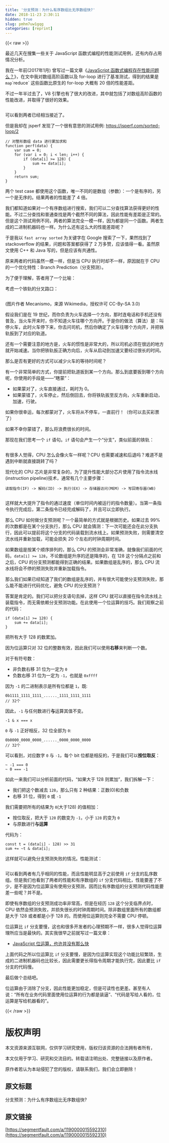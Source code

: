 ```yaml
---
title: '分支预测：为什么有序数组比无序数组快?' 
date: 2018-11-23 2:30:11
hidden: true
slug: pmhm7uw1gqg
categories: [reprint]
---
```


{{< raw >}}
<p>&#x6700;&#x8FD1;&#x51E0;&#x5929;&#x5728;&#x641C;&#x96C6;&#x4E00;&#x4E9B;&#x5173;&#x4E8E; JavaScript &#x51FD;&#x6570;&#x5F0F;&#x7F16;&#x7A0B;&#x7684;&#x6027;&#x80FD;&#x6D4B;&#x8BD5;&#x7528;&#x4F8B;&#xFF0C;&#x8FD8;&#x6709;&#x5185;&#x5B58;&#x5360;&#x7528;&#x60C5;&#x51B5;&#x5206;&#x6790;&#x3002;</p><p>&#x6211;&#x5728;&#x4E00;&#x5E74;&#x524D;(2017&#x5E74;1&#x6708;) &#x66FE;&#x5199;&#x8FC7;&#x4E00;&#x7BC7;&#x6587;&#x7AE0;&#x300A;<a href="https://www.zhihu.com/question/54637225" rel="nofollow noreferrer" target="_blank">JavaScript &#x51FD;&#x6570;&#x5F0F;&#x7F16;&#x7A0B;&#x5B58;&#x5728;&#x6027;&#x80FD;&#x95EE;&#x9898;&#x4E48;&#xFF1F;</a>&#x300B;&#xFF0C;&#x5728;&#x6587;&#x4E2D;&#x6211;&#x5BF9;&#x6570;&#x7EC4;&#x9AD8;&#x9636;&#x51FD;&#x6570;&#x4EE5;&#x53CA; for-loop &#x8FDB;&#x884C;&#x4E86;&#x57FA;&#x51C6;&#x6D4B;&#x8BD5;&#xFF0C;&#x5F97;&#x5230;&#x7684;&#x7ED3;&#x679C;&#x662F; <code>map</code>`reduce` &#x8FD9;&#x4E9B;&#x51FD;&#x6570;&#x6BD4;&#x539F;&#x751F;&#x7684; for-loop &#x5927;&#x6982;&#x6709; 20 &#x500D;&#x7684;&#x6027;&#x80FD;&#x5DEE;&#x8DDD;&#x3002;</p><p>&#x4E0D;&#x8FC7;&#x4E00;&#x5E74;&#x534A;&#x8FC7;&#x53BB;&#x4E86;&#xFF0C;V8 &#x5F15;&#x64CE;&#x4E5F;&#x6709;&#x4E86;&#x5F88;&#x5927;&#x7684;&#x6539;&#x8FDB;&#xFF0C;&#x5176;&#x4E2D;&#x5C31;&#x5305;&#x62EC;&#x4E86;&#x5BF9;&#x6570;&#x7EC4;&#x9AD8;&#x9636;&#x51FD;&#x6570;&#x7684;&#x6027;&#x80FD;&#x6539;&#x8FDB;&#xFF0C;&#x5E76;&#x53D6;&#x5F97;&#x4E86;&#x5F88;&#x597D;&#x7684;&#x6548;&#x679C;&#x3002;</p><p><span class="img-wrap"><img data-src="/img/remote/1460000015592313" src="https://static.alili.tech/img/remote/1460000015592313" alt="" title="" style="cursor:pointer;display:inline"></span></p><p>&#x53EF;&#x4EE5;&#x770B;&#x5230;&#x4E24;&#x8005;&#x5DF2;&#x7ECF;&#x76F8;&#x5F53;&#x63A5;&#x8FD1;&#x4E86;&#x3002;</p><p>&#x4F46;&#x662F;&#x6211;&#x5374;&#x5728; jsperf &#x53D1;&#x73B0;&#x4E86;&#x4E00;&#x4E2A;&#x5F88;&#x6709;&#x610F;&#x601D;&#x7684;&#x6D4B;&#x8BD5;&#x7528;&#x4F8B;: <a href="https://jsperf.com/sorted-loop/2" rel="nofollow noreferrer" target="_blank">https://jsperf.com/sorted-loop/2</a></p><div class="widget-codetool" style="display:none"><div class="widget-codetool--inner"><span class="selectCode code-tool" data-toggle="tooltip" data-placement="top" title="" data-original-title="&#x5168;&#x9009;"></span> <span type="button" class="copyCode code-tool" data-toggle="tooltip" data-placement="top" data-clipboard-text="// &#x5BF9;&#x6574;&#x5F62;&#x6570;&#x7EC4; data &#x8FDB;&#x884C;&#x7D2F;&#x52A0;&#x6C42;&#x548C;
function perf(data) {
    var sum = 0;
    for (var i = 0; i &lt; len; i++) {
        if (data[i] &gt;= 128) {
            sum += data[i];
        }
    }
    return sum;
}" title="" data-original-title="&#x590D;&#x5236;"></span> <span type="button" class="saveToNote code-tool" data-toggle="tooltip" data-placement="top" title="" data-original-title="&#x653E;&#x8FDB;&#x7B14;&#x8BB0;"></span></div></div><pre class="javascript hljs"><code class="js"><span class="hljs-comment">// &#x5BF9;&#x6574;&#x5F62;&#x6570;&#x7EC4; data &#x8FDB;&#x884C;&#x7D2F;&#x52A0;&#x6C42;&#x548C;</span>
<span class="hljs-function"><span class="hljs-keyword">function</span> <span class="hljs-title">perf</span>(<span class="hljs-params">data</span>) </span>{
    <span class="hljs-keyword">var</span> sum = <span class="hljs-number">0</span>;
    <span class="hljs-keyword">for</span> (<span class="hljs-keyword">var</span> i = <span class="hljs-number">0</span>; i &lt; len; i++) {
        <span class="hljs-keyword">if</span> (data[i] &gt;= <span class="hljs-number">128</span>) {
            sum += data[i];
        }
    }
    <span class="hljs-keyword">return</span> sum;
}</code></pre><p>&#x4E24;&#x4E2A; test case &#x90FD;&#x4F7F;&#x7528;&#x8FD9;&#x4E2A;&#x51FD;&#x6570;&#xFF0C;&#x552F;&#x4E00;&#x4E0D;&#x540C;&#x7684;&#x662F;&#x6570;&#x7EC4;&#xFF08;&#x53C2;&#x6570;&#xFF09;&#xFF1A;&#x4E00;&#x4E2A;&#x662F;&#x6709;&#x5E8F;&#x7684;&#xFF0C;&#x53E6;&#x4E00;&#x4E2A;&#x662F;&#x65E0;&#x5E8F;&#x7684;&#x3002;&#x7ED3;&#x679C;&#x4E24;&#x8005;&#x7684;&#x6027;&#x80FD;&#x5DEE;&#x4E86; 4 &#x500D;&#x3002;</p><p>&#x6211;&#x4EEC;&#x90FD;&#x77E5;&#x9053;&#x5982;&#x679C;&#x5BF9;&#x4E00;&#x4E2A;&#x6709;&#x5E8F;&#x6570;&#x7EC4;&#x8FDB;&#x884C;&#x641C;&#x7D22;&#xFF0C;&#x6211;&#x4EEC;&#x53EF;&#x4EE5;&#x4E8C;&#x5206;&#x67E5;&#x627E;&#x7B97;&#x6CD5;&#x83B7;&#x5F97;&#x66F4;&#x597D;&#x7684;&#x6027;&#x80FD;&#x3002;&#x4E0D;&#x8FC7;&#x4E8C;&#x5206;&#x67E5;&#x627E;&#x548C;&#x666E;&#x901A;&#x67E5;&#x627E;&#x662F;&#x4E24;&#x4E2A;&#x622A;&#x7136;&#x4E0D;&#x540C;&#x7684;&#x7B97;&#x6CD5;&#xFF0C;&#x56E0;&#x6B64;&#x6027;&#x80FD;&#x6709;&#x5DEE;&#x8DDD;&#x662F;&#x6B63;&#x5E38;&#x7684;&#x3002;&#x4F46;&#x662F;&#x8FD9;&#x4E2A;&#x6D4B;&#x8BD5;&#x7528;&#x4F8B;&#x4E0D;&#x540C;&#xFF0C;&#x4E24;&#x8005;&#x7684;&#x7B97;&#x6CD5;&#x5B8C;&#x5168;&#x4E00;&#x6A21;&#x4E00;&#x6837;&#xFF0C;&#x56E0;&#x4E3A;&#x90FD;&#x662F;&#x540C;&#x4E00;&#x4E2A;&#x51FD;&#x6570;&#x3002;&#x4E24;&#x8005;&#x751F;&#x6210;&#x7684;&#x4E8C;&#x8FDB;&#x5236;&#x673A;&#x5668;&#x7801;&#x4E5F;&#x4E00;&#x6837;&#x3002;&#x4E3A;&#x4EC0;&#x4E48;&#x8FD8;&#x6709;&#x8FD9;&#x4E48;&#x5927;&#x7684;&#x6027;&#x80FD;&#x5DEE;&#x8DDD;&#x5462;&#xFF1F;</p><p>&#x4E8E;&#x662F;&#x6211;&#x4EE5; <code>fast array sorted</code> &#x4E3A;&#x5173;&#x952E;&#x5B57;&#x5728; Google &#x641C;&#x7D22;&#x4E86;&#x4E00;&#x4E0B;&#xFF0C;&#x679C;&#x7136;&#x627E;&#x5230;&#x4E86; stackoverflow &#x7684;&#x7ED3;&#x679C;&#xFF0C;&#x95EE;&#x9898;&#x548C;&#x7B54;&#x6848;&#x90FD;&#x83B7;&#x5F97;&#x4E86; 2 &#x4E07;&#x591A;&#x8D5E;&#xFF0C;&#x5E94;&#x8BE5;&#x503C;&#x5F97;&#x4E00;&#x770B;&#x3002;&#x867D;&#x7136;&#x539F;&#x6587;&#x4F7F;&#x7528; C++ &#x548C; Java &#x5199;&#x7684;&#xFF0C;&#x4F46;&#x662F;&#x5E94;&#x8BE5;&#x6709;&#x5171;&#x901A;&#x6027;&#x3002;</p><p>&#x539F;&#x6765;&#x4E24;&#x8005;&#x7684;&#x4EE3;&#x7801;&#x867D;&#x7136;&#x4E00;&#x6A21;&#x4E00;&#x6837;&#xFF0C;&#x4F46;&#x662F;&#x5F53; CPU &#x6267;&#x884C;&#x65F6;&#x5374;&#x4E0D;&#x4E00;&#x6837;&#xFF0C;&#x539F;&#x56E0;&#x5C31;&#x5728;&#x4E8E; CPU &#x7684;&#x4E00;&#x4E2A;&#x4F18;&#x5316;&#x7279;&#x6027;&#xFF1A;Branch Prediction&#xFF08;&#x5206;&#x652F;&#x9884;&#x6D4B;&#xFF09;&#x3002;</p><p>&#x4E3A;&#x4E86;&#x4FBF;&#x4E8E;&#x7406;&#x89E3;&#xFF0C;&#x7B54;&#x8005;&#x7528;&#x4E86;&#x4E00;&#x4E2A;&#x6BD4;&#x55BB;&#xFF1A;</p><p>&#x8003;&#x8651;&#x4E00;&#x4E2A;&#x94C1;&#x8F68;&#x7684;&#x5206;&#x53C9;&#x8DEF;&#x53E3;&#xFF1A;</p><p><span class="img-wrap"><img data-src="/img/remote/1460000015592314" src="https://static.alili.tech/img/remote/1460000015592314" alt="" title="" style="cursor:pointer;display:inline"></span></p><p>(&#x56FE;&#x7247;&#x4F5C;&#x8005; Mecanismo&#xFF0C;&#x6765;&#x6E90; Wikimedia&#xFF0C;&#x6388;&#x6743;&#x8BB8;&#x53EF; CC-By-SA 3.0)</p><p>&#x5047;&#x8BBE;&#x6211;&#x4EEC;&#x662F;&#x5728; 19 &#x4E16;&#x7EAA;&#xFF0C;&#x800C;&#x4F60;&#x8D1F;&#x8D23;&#x4E3A;&#x706B;&#x8F66;&#x9009;&#x62E9;&#x4E00;&#x4E2A;&#x65B9;&#x5411;&#xFF0C;&#x90A3;&#x65F6;&#x8FDE;&#x7535;&#x8BDD;&#x548C;&#x624B;&#x673A;&#x8FD8;&#x6CA1;&#x6709;&#x666E;&#x53CA;&#xFF0C;&#x5F53;&#x706B;&#x8F66;&#x5F00;&#x6765;&#x65F6;&#xFF0C;&#x4F60;&#x4E0D;&#x77E5;&#x9053;&#x706B;&#x8F66;&#x5F80;&#x54EA;&#x4E2A;&#x65B9;&#x5411;&#x5F00;&#x3002;&#x4E8E;&#x662F;&#x4F60;&#x7684;&#x505A;&#x6CD5;&#xFF08;&#x7B97;&#x6CD5;&#xFF09;&#x662F;&#xFF1A;&#x53EB;&#x505C;&#x706B;&#x8F66;&#xFF0C;&#x6B64;&#x65F6;&#x706B;&#x8F66;&#x505C;&#x4E0B;&#x6765;&#xFF0C;&#x4F60;&#x53BB;&#x95EE;&#x53F8;&#x673A;&#xFF0C;&#x7136;&#x540E;&#x4F60;&#x786E;&#x5B9A;&#x4E86;&#x706B;&#x8F66;&#x5F80;&#x54EA;&#x4E2A;&#x65B9;&#x5411;&#x5F00;&#xFF0C;&#x5E76;&#x628A;&#x94C1;&#x8F68;&#x6273;&#x5230;&#x4E86;&#x5BF9;&#x5E94;&#x7684;&#x8F68;&#x9053;&#x3002;</p><p>&#x8FD8;&#x6709;&#x4E00;&#x4E2A;&#x9700;&#x8981;&#x6CE8;&#x610F;&#x7684;&#x5730;&#x65B9;&#x662F;&#xFF0C;&#x706B;&#x8F66;&#x7684;&#x60EF;&#x6027;&#x662F;&#x975E;&#x5E38;&#x5927;&#x7684;&#xFF0C;&#x6240;&#x4EE5;&#x53F8;&#x673A;&#x5FC5;&#x987B;&#x5728;&#x5F88;&#x8FDC;&#x7684;&#x5730;&#x65B9;&#x5C31;&#x5F00;&#x59CB;&#x51CF;&#x901F;&#x3002;&#x5F53;&#x4F60;&#x628A;&#x94C1;&#x8F68;&#x6273;&#x6B63;&#x786E;&#x65B9;&#x5411;&#x540E;&#xFF0C;&#x706B;&#x8F66;&#x4ECE;&#x542F;&#x52A8;&#x5230;&#x52A0;&#x901F;&#x53C8;&#x8981;&#x7ECF;&#x8FC7;&#x5F88;&#x957F;&#x7684;&#x65F6;&#x95F4;&#x3002;</p><p>&#x90A3;&#x4E48;&#x662F;&#x5426;&#x6709;&#x66F4;&#x597D;&#x7684;&#x65B9;&#x5F0F;&#x53EF;&#x4EE5;&#x51CF;&#x5C11;&#x706B;&#x8F66;&#x7684;&#x7B49;&#x5F85;&#x65F6;&#x95F4;&#x5462;&#xFF1F;</p><p>&#x6709;&#x4E00;&#x4E2A;&#x975E;&#x5E38;&#x7B80;&#x5355;&#x7684;&#x65B9;&#x5F0F;&#xFF0C;&#x4F60;&#x63D0;&#x524D;&#x628A;&#x8F68;&#x9053;&#x6273;&#x5230;&#x67D0;&#x4E00;&#x4E2A;&#x65B9;&#x5411;&#x3002;&#x90A3;&#x4E48;&#x5230;&#x5E95;&#x8981;&#x6273;&#x5230;&#x54EA;&#x4E2A;&#x65B9;&#x5411;&#x5462;&#xFF0C;&#x4F60;&#x4F7F;&#x7528;&#x7684;&#x624B;&#x6BB5;&#x662F;&#x2014;&#x2014;&#x201C;&#x778E;&#x8499;&#x201D;&#xFF1A;</p><ul><li>&#x5982;&#x679C;&#x8499;&#x5BF9;&#x4E86;&#xFF0C;&#x706B;&#x8F66;&#x76F4;&#x63A5;&#x901A;&#x8FC7;&#xFF0C;&#x8017;&#x65F6;&#x4E3A; 0&#x3002;</li><li>&#x5982;&#x679C;&#x8499;&#x9519;&#x4E86;&#xFF0C;&#x706B;&#x8F66;&#x505C;&#x6B62;&#xFF0C;&#x7136;&#x540E;&#x5012;&#x56DE;&#x53BB;&#xFF0C;&#x4F60;&#x5C06;&#x94C1;&#x8F68;&#x6273;&#x81F3;&#x53CD;&#x65B9;&#x5411;&#xFF0C;&#x706B;&#x8F66;&#x91CD;&#x65B0;&#x542F;&#x52A8;&#xFF0C;&#x52A0;&#x901F;&#xFF0C;&#x884C;&#x9A76;&#x3002;</li></ul><p>&#x5982;&#x679C;&#x4F60;&#x5F88;&#x5E78;&#x8FD0;&#xFF0C;&#x6BCF;&#x6B21;&#x90FD;&#x8499;&#x5BF9;&#x4E86;&#xFF0C;&#x706B;&#x8F66;&#x5C06;&#x4ECE;&#x4E0D;&#x505C;&#x8F66;&#xFF0C;&#x4E00;&#x76F4;&#x524D;&#x884C;&#xFF01;&#xFF08;&#x4F60;&#x53EF;&#x4EE5;&#x53BB;&#x4E70;&#x5F69;&#x7968;&#x4E86;&#xFF09;</p><p>&#x5982;&#x679C;&#x4E0D;&#x5E78;&#x4F60;&#x8499;&#x9519;&#x4E86;&#xFF0C;&#x90A3;&#x4E48;&#x5C06;&#x6D6A;&#x8D39;&#x5F88;&#x957F;&#x7684;&#x65F6;&#x95F4;&#x3002;</p><p>&#x90A3;&#x73B0;&#x5728;&#x6211;&#x4EEC;&#x601D;&#x8003;&#x4E00;&#x4E2A; <code>if</code> &#x8BED;&#x53E5;&#x3002;<code>if</code> &#x8BED;&#x53E5;&#x4F1A;&#x4EA7;&#x751F;&#x4E00;&#x4E2A;&#x201C;&#x5206;&#x652F;&#x201D;&#xFF0C;&#x7C7B;&#x4F3C;&#x524D;&#x9762;&#x7684;&#x94C1;&#x8F68;&#xFF1A;</p><p><span class="img-wrap"><img data-src="/img/remote/1460000015592315" src="https://static.alili.tech/img/remote/1460000015592315" alt="" title="" style="cursor:pointer;display:inline"></span></p><p>&#x6709;&#x5F88;&#x591A;&#x4EBA;&#x89C9;&#x5F97;&#xFF0C;CPU &#x600E;&#x4E48;&#x4F1A;&#x50CF;&#x706B;&#x8F66;&#x4E00;&#x6837;&#x5462;&#xFF1F;CPU &#x4E5F;&#x9700;&#x8981;&#x51CF;&#x901F;&#x548C;&#x540E;&#x9000;&#x5417;&#xFF1F;&#x96BE;&#x9053;&#x4E0D;&#x662F;&#x9047;&#x5230;&#x4E2D;&#x65AD;&#x5C31;&#x76F4;&#x63A5;&#x8DF3;&#x8F6C;&#x4E86;&#x5417;&#xFF1F;</p><p>&#x73B0;&#x4EE3;&#x5316;&#x7684; CPU &#x82AF;&#x7247;&#x662F;&#x975E;&#x5E38;&#x590D;&#x6742;&#x7684;&#xFF0C;&#x4E3A;&#x4E86;&#x63D0;&#x5347;&#x6027;&#x80FD;&#x5927;&#x90E8;&#x5206;&#x82AF;&#x7247;&#x4F7F;&#x7528;&#x4E86;&#x6307;&#x4EE4;&#x6D41;&#x6C34;&#x7EBF;(instruction pipeline)&#x6280;&#x672F;&#xFF0C;&#x901A;&#x5E38;&#x6709;&#x51E0;&#x4E2A;&#x4E3B;&#x8981;&#x6B65;&#x9AA4;&#xFF1A;</p><div class="widget-codetool" style="display:none"><div class="widget-codetool--inner"><span class="selectCode code-tool" data-toggle="tooltip" data-placement="top" title="" data-original-title="&#x5168;&#x9009;"></span> <span type="button" class="copyCode code-tool" data-toggle="tooltip" data-placement="top" data-clipboard-text="&#x8BFB;&#x53D6;&#x6307;&#x4EE4;(IF) -&gt; &#x89E3;&#x7801;(ID) -&gt; &#x6267;&#x884C;(EX) -&gt; &#x5B58;&#x50A8;&#x5668;&#x8BBF;&#x95EE;(MEM) -&gt; &#x5199;&#x56DE;&#x5BC4;&#x5B58;&#x5668;(WB)" title="" data-original-title="&#x590D;&#x5236;"></span> <span type="button" class="saveToNote code-tool" data-toggle="tooltip" data-placement="top" title="" data-original-title="&#x653E;&#x8FDB;&#x7B14;&#x8BB0;"></span></div></div><pre class="javascript hljs"><code class="js" style="word-break:break-word;white-space:initial">&#x8BFB;&#x53D6;&#x6307;&#x4EE4;(IF) -&gt; &#x89E3;&#x7801;(ID) -&gt; &#x6267;&#x884C;(EX) -&gt; &#x5B58;&#x50A8;&#x5668;&#x8BBF;&#x95EE;(MEM) -&gt; &#x5199;&#x56DE;&#x5BC4;&#x5B58;&#x5668;(WB)</code></pre><p><span class="img-wrap"><img data-src="/img/remote/1460000015592316" src="https://static.alili.tech/img/remote/1460000015592316" alt="" title="" style="cursor:pointer;display:inline"></span></p><p>&#x8FD9;&#x6837;&#x5C31;&#x5927;&#x5927;&#x63D0;&#x5347;&#x4E86;&#x6307;&#x4EE4;&#x7684;&#x901A;&#x8FC7;&#x901F;&#x5EA6;&#xFF08;&#x5355;&#x4F4D;&#x65F6;&#x95F4;&#x5185;&#x88AB;&#x8FD0;&#x884C;&#x7684;&#x6307;&#x4EE4;&#x6570;&#x91CF;&#xFF09;&#x3002;&#x5F53;&#x7B2C;&#x4E00;&#x6761;&#x6307;&#x4EE4;&#x6267;&#x884C;&#x5B8C;&#x6210;&#x540E;&#xFF0C;&#x7B2C;&#x4E8C;&#x6761;&#x6307;&#x4EE4;&#x5DF2;&#x7ECF;&#x5B8C;&#x6210;&#x89E3;&#x7801;&#x4E86;&#xFF0C;&#x5E76;&#x4E14;&#x53EF;&#x4EE5;&#x7ACB;&#x5373;&#x6267;&#x884C;&#x3002;</p><p>&#x90A3;&#x4E48; CPU &#x5982;&#x4F55;&#x505A;&#x5206;&#x652F;&#x9884;&#x6D4B;&#x5462;&#xFF1F;&#x4E00;&#x4E2A;&#x6700;&#x7B80;&#x5355;&#x7684;&#x65B9;&#x5F0F;&#x5C31;&#x662F;&#x6839;&#x636E;&#x5386;&#x53F2;&#x3002;&#x5982;&#x679C;&#x8FC7;&#x53BB; 99% &#x7684;&#x6B21;&#x6570;&#x90FD;&#x662F;&#x5728;&#x67D0;&#x4E2A;&#x5206;&#x652F;&#x6267;&#x884C;&#xFF0C;&#x90A3;&#x4E48; CPU &#x5C31;&#x4F1A;&#x731C;&#x6D4B;&#xFF1A;&#x4E0B;&#x4E00;&#x6B21;&#x53EF;&#x80FD;&#x8FD8;&#x4F1A;&#x5728;&#x6B64;&#x5206;&#x652F;&#x6267;&#x884C;&#xFF0C;&#x56E0;&#x6B64;&#x53EF;&#x4EE5;&#x63D0;&#x524D;&#x5C06;&#x8FD9;&#x4E2A;&#x5206;&#x652F;&#x7684;&#x4EE3;&#x7801;&#x88C5;&#x8F7D;&#x5230;&#x6D41;&#x6C34;&#x7EBF;&#x4E0A;&#x3002;&#x5982;&#x679C;&#x9884;&#x6D4B;&#x5931;&#x8D25;&#xFF0C;&#x5219;&#x9700;&#x8981;&#x6E05;&#x7A7A;&#x6D41;&#x6C34;&#x7EBF;&#x5E76;&#x91CD;&#x65B0;&#x52A0;&#x8F7D;&#xFF0C;&#x53EF;&#x80FD;&#x4F1A;&#x635F;&#x5931; 20 &#x4E2A;&#x5DE6;&#x53F3;&#x7684;&#x65F6;&#x949F;&#x5468;&#x671F;&#x65F6;&#x95F4;&#x3002;</p><p>&#x5982;&#x679C;&#x6570;&#x7EC4;&#x662F;&#x6309;&#x67D0;&#x4E2A;&#x987A;&#x5E8F;&#x6392;&#x5217;&#x7684;&#xFF0C;&#x90A3;&#x4E48; CPU &#x7684;&#x9884;&#x6D4B;&#x4F1A;&#x975E;&#x5E38;&#x51C6;&#x786E;&#xFF0C;&#x5C31;&#x50CF;&#x6211;&#x4EEC;&#x524D;&#x9762;&#x7684;&#x4EE3;&#x7801;&#xFF0C;<code>data[i] &gt;= 128</code>&#xFF0C;&#x4E0D;&#x8BBA;&#x6570;&#x7EC4;&#x662F;&#x5347;&#x5E8F;&#x7684;&#x8FD8;&#x662F;&#x964D;&#x5E8F;&#x7684;&#xFF0C;&#x5728; 128 &#x8FD9;&#x4E2A;&#x5206;&#x9694;&#x70B9;&#x4E4B;&#x524D;&#x548C;&#x4E4B;&#x540E;&#xFF0C;CPU &#x7684;&#x5206;&#x652F;&#x9884;&#x6D4B;&#x90FD;&#x80FD;&#x5F97;&#x5230;&#x6B63;&#x786E;&#x7684;&#x7ED3;&#x679C;&#x3002;&#x5982;&#x679C;&#x6570;&#x7EC4;&#x662F;&#x4E71;&#x5E8F;&#x7684;&#xFF0C;&#x90A3;&#x4E48; CPU &#x6D41;&#x6C34;&#x7EBF;&#x5C06;&#x4F1A;&#x4E0D;&#x505C;&#x7684;&#x9884;&#x6D4B;&#x5931;&#x8D25;&#x5E76;&#x91CD;&#x65B0;&#x52A0;&#x8F7D;&#x6307;&#x4EE4;&#x3002;</p><p>&#x90A3;&#x4E48;&#x6211;&#x4EEC;&#x5982;&#x679C;&#x5DF2;&#x7ECF;&#x77E5;&#x9053;&#x4E86;&#x6211;&#x4EEC;&#x7684;&#x6570;&#x7EC4;&#x662F;&#x4E71;&#x5E8F;&#x7684;&#xFF0C;&#x5E76;&#x6709;&#x5F88;&#x5927;&#x53EF;&#x80FD;&#x4F7F;&#x5206;&#x652F;&#x9884;&#x6D4B;&#x5931;&#x8D25;&#xFF0C;&#x90A3;&#x4E48;&#x80FD;&#x4E0D;&#x80FD;&#x8FDB;&#x884C;&#x4EE3;&#x7801;&#x4F18;&#x5316;&#xFF0C;&#x907F;&#x514D; CPU &#x7684;&#x5206;&#x652F;&#x9884;&#x6D4B;&#xFF1F;</p><p>&#x7B54;&#x6848;&#x662F;&#x80AF;&#x5B9A;&#x7684;&#x3002;&#x6211;&#x4EEC;&#x53EF;&#x4EE5;&#x628A;&#x5206;&#x652F;&#x8BED;&#x53E5;&#x53BB;&#x6389;&#xFF0C;&#x8FD9;&#x6837; CPU &#x5C31;&#x53EF;&#x4EE5;&#x76F4;&#x63A5;&#x5728;&#x6307;&#x4EE4;&#x6D41;&#x6C34;&#x7EBF;&#x4E0A;&#x88C5;&#x8F7D;&#x6307;&#x4EE4;&#xFF0C;&#x800C;&#x65E0;&#x9700;&#x4F9D;&#x8D56;&#x5206;&#x652F;&#x9884;&#x6D4B;&#x529F;&#x80FD;&#x3002;&#x5728;&#x6B64;&#x4F7F;&#x7528;&#x4E00;&#x4E2A;&#x4F4D;&#x8FD0;&#x7B97;&#x7684;&#x6280;&#x5DE7;&#x3002;&#x6211;&#x4EEC;&#x89C2;&#x5BDF;&#x4E4B;&#x524D;&#x7684;&#x4EE3;&#x7801;&#xFF1A;</p><div class="widget-codetool" style="display:none"><div class="widget-codetool--inner"><span class="selectCode code-tool" data-toggle="tooltip" data-placement="top" title="" data-original-title="&#x5168;&#x9009;"></span> <span type="button" class="copyCode code-tool" data-toggle="tooltip" data-placement="top" data-clipboard-text="if (data[i] &gt;= 128) {
    sum += data[i];
}" title="" data-original-title="&#x590D;&#x5236;"></span> <span type="button" class="saveToNote code-tool" data-toggle="tooltip" data-placement="top" title="" data-original-title="&#x653E;&#x8FDB;&#x7B14;&#x8BB0;"></span></div></div><pre class="javascript hljs"><code class="js"><span class="hljs-keyword">if</span> (data[i] &gt;= <span class="hljs-number">128</span>) {
    sum += data[i];
}</code></pre><p>&#x628A;&#x6240;&#x6709;&#x5927;&#x4E8E; 128 &#x7684;&#x6570;&#x7D2F;&#x52A0;&#x3002;</p><p>&#x56E0;&#x4E3A;&#x4F4D;&#x8FD0;&#x7B97;&#x53EA;&#x5BF9; 32 &#x4F4D;&#x7684;&#x6574;&#x6570;&#x6709;&#x6548;&#xFF0C;&#x56E0;&#x6B64;&#x6211;&#x4EEC;&#x53EF;&#x4EE5;&#x4F7F;&#x7528;<strong>&#x53F3;&#x79FB;</strong>&#x6765;&#x5224;&#x65AD;&#x4E00;&#x4E2A;&#x6570;&#x3002;</p><p>&#x5BF9;&#x4E8E;&#x6709;&#x7B26;&#x53F7;&#x6570;&#xFF1A;</p><ul><li>&#x975E;&#x8D1F;&#x6570;&#x53F3;&#x79FB; 31 &#x4F4D;&#x4E3A;&#x4E00;&#x5B9A;&#x4E3A; <code>0</code></li><li>&#x8D1F;&#x6570;&#x53F3;&#x79FB; 31 &#x4F4D;&#x4E3A;&#x4E00;&#x5B9A;&#x4E3A; <code>-1</code>&#xFF0C;&#x4E5F;&#x5C31;&#x662F; <code>0xffff</code></li></ul><p>&#x56E0;&#x4E3A; <code>-1</code> &#x7684;&#x4E8C;&#x8FDB;&#x5236;&#x8868;&#x793A;&#x662F;&#x6240;&#x6709;&#x4F4D;&#x90FD;&#x662F; <code>1</code>&#xFF0C;&#x65E2;:</p><div class="widget-codetool" style="display:none"><div class="widget-codetool--inner"><span class="selectCode code-tool" data-toggle="tooltip" data-placement="top" title="" data-original-title="&#x5168;&#x9009;"></span> <span type="button" class="copyCode code-tool" data-toggle="tooltip" data-placement="top" data-clipboard-text="0b1111_1111_1111_......_1111_1111_1111
// 32&#x4E2A;" title="" data-original-title="&#x590D;&#x5236;"></span> <span type="button" class="saveToNote code-tool" data-toggle="tooltip" data-placement="top" title="" data-original-title="&#x653E;&#x8FDB;&#x7B14;&#x8BB0;"></span></div></div><pre class="javascript hljs"><code class="js"><span class="hljs-number">0b1111</span>_1111_1111_......_1111_1111_1111
<span class="hljs-comment">// 32&#x4E2A;</span></code></pre><p>&#x56E0;&#x6B64;&#xFF0C;<code>-1</code> &#x4E0E;&#x4EFB;&#x4F55;&#x6570;&#x8FDB;&#x884C;<strong>&#x4E0E;</strong>&#x8FD0;&#x7B97;&#x5176;&#x503C;&#x4E0D;&#x53D8;&#x3002;</p><div class="widget-codetool" style="display:none"><div class="widget-codetool--inner"><span class="selectCode code-tool" data-toggle="tooltip" data-placement="top" title="" data-original-title="&#x5168;&#x9009;"></span> <span type="button" class="copyCode code-tool" data-toggle="tooltip" data-placement="top" data-clipboard-text="-1 &amp; x === x" title="" data-original-title="&#x590D;&#x5236;"></span> <span type="button" class="saveToNote code-tool" data-toggle="tooltip" data-placement="top" title="" data-original-title="&#x653E;&#x8FDB;&#x7B14;&#x8BB0;"></span></div></div><pre class="javascript hljs"><code class="js" style="word-break:break-word;white-space:initial"><span class="hljs-number">-1</span> &amp; x === x</code></pre><p><code>0</code> &#x4E0E; <code>-1</code> &#x6B63;&#x597D;&#x76F8;&#x53CD;&#xFF0C;32 &#x4F4D;&#x5168;&#x90E8;&#x4E3A; <code>0</code>:</p><div class="widget-codetool" style="display:none"><div class="widget-codetool--inner"><span class="selectCode code-tool" data-toggle="tooltip" data-placement="top" title="" data-original-title="&#x5168;&#x9009;"></span> <span type="button" class="copyCode code-tool" data-toggle="tooltip" data-placement="top" data-clipboard-text="0b0000_0000_0000_......_0000_0000_0000
// 32&#x4E2A;" title="" data-original-title="&#x590D;&#x5236;"></span> <span type="button" class="saveToNote code-tool" data-toggle="tooltip" data-placement="top" title="" data-original-title="&#x653E;&#x8FDB;&#x7B14;&#x8BB0;"></span></div></div><pre class="javascript hljs"><code class="js"><span class="hljs-number">0b0000</span>_0000_0000_......_0000_0000_0000
<span class="hljs-comment">// 32&#x4E2A;</span></code></pre><p>&#x53EF;&#x4EE5;&#x770B;&#x5230;&#xFF0C;&#x5BF9;&#x5E94;&#x6570;&#x5B57; <code>0</code> &#x4E0E; <code>-1</code>&#xFF0C;&#x6BCF;&#x4E2A; bit &#x4F4D;&#x90FD;&#x662F;&#x76F8;&#x53CD;&#x7684;&#xFF0C;&#x4E8E;&#x662F;&#x6211;&#x4EEC;&#x53EF;&#x4EE5;<strong>&#x6309;&#x4F4D;&#x53D6;&#x53CD;</strong>&#xFF1A;</p><div class="widget-codetool" style="display:none"><div class="widget-codetool--inner"><span class="selectCode code-tool" data-toggle="tooltip" data-placement="top" title="" data-original-title="&#x5168;&#x9009;"></span> <span type="button" class="copyCode code-tool" data-toggle="tooltip" data-placement="top" data-clipboard-text="~ -1 === 0
~ 0 === -1" title="" data-original-title="&#x590D;&#x5236;"></span> <span type="button" class="saveToNote code-tool" data-toggle="tooltip" data-placement="top" title="" data-original-title="&#x653E;&#x8FDB;&#x7B14;&#x8BB0;"></span></div></div><pre class="javascript hljs"><code class="js">~ <span class="hljs-number">-1</span> === <span class="hljs-number">0</span>
~ <span class="hljs-number">0</span> === <span class="hljs-number">-1</span></code></pre><p>&#x5982;&#x6B64;&#x4E00;&#x6765;&#x6211;&#x4EEC;&#x53EF;&#x4EE5;&#x5206;&#x6790;&#x524D;&#x9762;&#x7684;&#x4EE3;&#x7801;&#xFF0C;&#x201C;&#x5982;&#x679C;&#x5927;&#x4E8E; 128 &#x5219;&#x7D2F;&#x52A0;&#x201D;&#xFF0C;&#x6211;&#x4EEC;&#x62C6;&#x89E3;&#x4E00;&#x4E0B;&#xFF1A;</p><ul><li>&#x6211;&#x4EEC;&#x628A;&#x8FD9;&#x4E2A;&#x6570;&#x51CF;&#x53BB; <code>128</code>&#xFF0C;&#x90A3;&#x4E48;&#x53EA;&#x6709; 2 &#x79CD;&#x7ED3;&#x679C;&#xFF1A;&#x6B63;&#x6570;(0)&#x548C;&#x8D1F;&#x6570;</li><li>&#x53F3;&#x79FB; 31 &#x4F4D;&#xFF0C;&#x5F97;&#x5230; <code>0</code> &#x6216; <code>-1</code></li></ul><p>&#x6211;&#x4EEC;&#x9700;&#x8981;&#x628A;&#x6240;&#x6709;&#x7684;&#x7ED3;&#x679C;&#x4E3A; <code>0</code>(&#x5927;&#x4E8E;128) &#x7684;&#x503C;&#x76F8;&#x52A0;&#xFF1A;</p><ul><li>&#x6309;&#x4F4D;&#x53D6;&#x53CD;&#xFF0C;&#x628A;&#x5927;&#x4E8E; <code>128</code> &#x7684;&#x6570;&#x53D8;&#x4E3A; <code>-1</code>&#xFF0C;&#x5C0F;&#x4E8E; <code>128</code> &#x7684;&#x53D8;&#x4E3A; <code>0</code></li><li>&#x4E0E;&#x539F;&#x6570;&#x8FDB;&#x884C;<strong>&#x4E0E;&#x8FD0;&#x7B97;</strong></li></ul><p>&#x4EE3;&#x7801;&#x4E3A;&#xFF1A;</p><div class="widget-codetool" style="display:none"><div class="widget-codetool--inner"><span class="selectCode code-tool" data-toggle="tooltip" data-placement="top" title="" data-original-title="&#x5168;&#x9009;"></span> <span type="button" class="copyCode code-tool" data-toggle="tooltip" data-placement="top" data-clipboard-text="const t = (data[i] - 128) &gt;&gt; 31
sum += ~t &amp; data[i];" title="" data-original-title="&#x590D;&#x5236;"></span> <span type="button" class="saveToNote code-tool" data-toggle="tooltip" data-placement="top" title="" data-original-title="&#x653E;&#x8FDB;&#x7B14;&#x8BB0;"></span></div></div><pre class="javascript hljs"><code class="js"><span class="hljs-keyword">const</span> t = (data[i] - <span class="hljs-number">128</span>) &gt;&gt; <span class="hljs-number">31</span>
sum += ~t &amp; data[i];</code></pre><p>&#x8FD9;&#x6837;&#x5C31;&#x53EF;&#x4EE5;&#x907F;&#x514D;&#x5206;&#x652F;&#x9884;&#x6D4B;&#x5931;&#x8D25;&#x7684;&#x60C5;&#x51B5;&#x3002;&#x6027;&#x80FD;&#x6D4B;&#x8BD5;&#xFF1A;</p><p><span class="img-wrap"><img data-src="/img/remote/1460000015592317" src="https://static.alili.tech/img/remote/1460000015592317" alt="" title="" style="cursor:pointer;display:inline"></span></p><p>&#x53EF;&#x4EE5;&#x770B;&#x5230;&#x4E24;&#x8005;&#x6709;&#x51E0;&#x4E4E;&#x76F8;&#x540C;&#x7684;&#x6027;&#x80FD;&#xFF0C;&#x800C;&#x4E14;&#x6027;&#x80FD;&#x660E;&#x663E;&#x9AD8;&#x4E8E;&#x4E4B;&#x524D;&#x4F7F;&#x7528; <code>if</code> &#x5206;&#x652F;&#x7684;&#x4E71;&#x5E8F;&#x6570;&#x7EC4;&#x3002;&#x4F46;&#x662F;&#x6211;&#x4EEC;&#x4E5F;&#x770B;&#x5230;&#x4E86;&#x4E24;&#x8005;&#x7684;&#x6027;&#x80FD;&#x548C;&#x6709;&#x5E8F;&#x6570;&#x7EC4;&#x7684; <code>if</code> &#x5206;&#x652F;&#x4EE3;&#x7801;&#x76F8;&#x6BD4;&#xFF0C;&#x6027;&#x80FD;&#x8981;&#x5DEE;&#x4E86;&#x4E0D;&#x5C11;&#xFF0C;&#x662F;&#x4E0D;&#x662F;&#x56E0;&#x4E3A;&#x4F4D;&#x8FD0;&#x7B97;&#x6CA1;&#x6709;&#x4F7F;&#x7528;&#x5206;&#x652F;&#x9884;&#x6D4B;&#xFF0C;&#x56E0;&#x800C;&#x6BD4;&#x6709;&#x5E8F;&#x6570;&#x7EC4;&#x7684;&#x5206;&#x652F;&#x9884;&#x6D4B;&#x4EE3;&#x7801;&#x6027;&#x80FD;&#x8981;&#x5DEE;&#x4E00;&#x4E9B;&#x5462;&#xFF1F;&#x5E76;&#x4E0D;&#x662F;&#x3002;</p><p>&#x5373;&#x4F7F;&#x6709;&#x5E8F;&#x6570;&#x7EC4;&#x7684;&#x5206;&#x652F;&#x9884;&#x6D4B;&#x6210;&#x529F;&#x7387;&#x975E;&#x5E38;&#x9AD8;&#xFF0C;&#x4F46;&#x662F;&#x5728;&#x7ECF;&#x5386; <code>128</code> &#x8FD9;&#x4E2A;&#x5206;&#x652F;&#x4E34;&#x754C;&#x70B9;&#x65F6;&#xFF0C;CPU &#x4F9D;&#x7136;&#x4F1A;&#x9884;&#x6D4B;&#x5931;&#x8D25;&#xFF0C;&#x5E76;&#x635F;&#x5931;&#x5F88;&#x957F;&#x7684;&#x65F6;&#x949F;&#x5468;&#x671F;&#x65F6;&#x95F4;&#x3002;&#x9664;&#x975E;&#x6570;&#x7EC4;&#x91CC;&#x9762;&#x6240;&#x6709;&#x7684;&#x6570;&#x7EC4;&#x90FD;&#x662F;&#x5927;&#x4E8E; 128 &#x6216;&#x8005;&#x90FD;&#x662F;&#x5C0F;&#x4E8E; 128 &#x7684;&#x3002;&#x800C;&#x4F7F;&#x7528;&#x4F4D;&#x8FD0;&#x7B97;&#x5219;&#x5B8C;&#x5168;&#x4E0D;&#x9700;&#x8981; CPU &#x505C;&#x987F;&#x3002;</p><p>&#x4F4D;&#x8FD0;&#x7B97;&#x6BD4; <code>if</code> &#x5206;&#x652F;&#x8981;&#x6162;&#xFF0C;&#x8FD9;&#x4E5F;&#x548C;&#x5F88;&#x591A;&#x5F00;&#x53D1;&#x8005;&#x7684;&#x5FC3;&#x7406;&#x9884;&#x671F;&#x4E0D;&#x4E00;&#x6837;&#xFF0C;&#x5F88;&#x591A;&#x4EBA;&#x89C9;&#x5F97;&#x4F4D;&#x8FD0;&#x7B97;&#x7406;&#x6240;&#x5E94;&#x5F53;&#x662F;&#x6700;&#x5FEB;&#x7684;&#x3002;&#x5176;&#x5B9E;&#x6211;&#x5F88;&#x65E9;&#x4E4B;&#x524D;&#x5C31;&#x5199;&#x8FC7;&#x4E00;&#x7BC7;&#x6587;&#x7AE0;&#xFF1A;</p><ul><li><a href="https://zhuanlan.zhihu.com/p/28105425" rel="nofollow noreferrer" target="_blank">JavaScript &#x4F4D;&#x8FD0;&#x7B97;&#xFF0C;&#x4E5F;&#x8BB8;&#x5E76;&#x6CA1;&#x6709;&#x90A3;&#x4E48;&#x5FEB;</a></li></ul><p>&#x4E0A;&#x9762;&#x4EE3;&#x7801;&#x4E4B;&#x6240;&#x4EE5;&#x4F4D;&#x8FD0;&#x7B97;&#x6BD4; <code>if</code> &#x5206;&#x652F;&#x8981;&#x6162;&#xFF0C;&#x662F;&#x56E0;&#x4E3A;&#x4F4D;&#x8FD0;&#x7B97;&#x5B9E;&#x73B0;&#x8FD9;&#x4E2A;&#x529F;&#x80FD;&#x6BD4;&#x8F83;&#x7E41;&#x7410;&#xFF0C;&#x751F;&#x6210;&#x7684;&#x4E8C;&#x8FDB;&#x5236;&#x673A;&#x5668;&#x7801;&#x4E5F;&#x6BD4;&#x8F83;&#x957F;&#xFF0C;&#x56E0;&#x6B64;&#x9700;&#x8981;&#x66F4;&#x957F;&#x5F97;&#x6307;&#x4EE4;&#x5468;&#x671F;&#x624D;&#x80FD;&#x6267;&#x884C;&#x5B8C;&#xFF0C;&#x56E0;&#x6B64;&#x8981;&#x6BD4; <code>if</code> &#x5206;&#x652F;&#x7684;&#x4EE3;&#x7801;&#x6162;&#x3002;</p><p>&#x6700;&#x540E;&#x505A;&#x4E2A;&#x603B;&#x7ED3;&#x5427;&#x3002;</p><p>&#x4F4D;&#x8FD0;&#x7B97;&#x7531;&#x4E8E;&#x6D88;&#x9664;&#x4E86;&#x5206;&#x652F;&#xFF0C;&#x56E0;&#x6B64;&#x6027;&#x80FD;&#x66F4;&#x52A0;&#x7A33;&#x5B9A;&#xFF0C;&#x4F46;&#x662F;&#x53EF;&#x8BFB;&#x6027;&#x4E5F;&#x66F4;&#x5DEE;&#x3002;&#x751A;&#x81F3;&#x6709;&#x4EBA;&#x8BF4;&#xFF1A;&#x201C;&#x6240;&#x6709;&#x5728;&#x4E1A;&#x52A1;&#x4EE3;&#x7801;&#x91CC;&#x9762;&#x4F7F;&#x7528;&#x4F4D;&#x8FD0;&#x7B97;&#x7684;&#x884C;&#x4E3A;&#x90FD;&#x662F;&#x88C5;&#x903C;&#x201D;&#x3001;&#x201C;&#x4EE3;&#x7801;&#x662F;&#x5199;&#x7ED9;&#x4EBA;&#x770B;&#x7684;&#xFF0C;&#x4F4D;&#x8FD0;&#x7B97;&#x662F;&#x5199;&#x7ED9;&#x673A;&#x5668;&#x770B;&#x7684;&#x201D;&#x3002;</p>
{{< /raw >}}

# 版权声明
本文资源来源互联网，仅供学习研究使用，版权归该资源的合法拥有者所有，

本文仅用于学习、研究和交流目的。转载请注明出处、完整链接以及原作者。

原作者若认为本站侵犯了您的版权，请联系我们，我们会立即删除！

## 原文标题
分支预测：为什么有序数组比无序数组快?

## 原文链接
[https://segmentfault.com/a/1190000015592310](https://segmentfault.com/a/1190000015592310)

